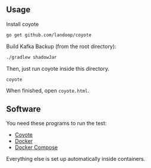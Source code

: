 ## Usage

Install coyote 

```sh
go get github.com/landoop/coyote
```

Build Kafka Backup (from the root directory):

```sh
./gradlew shadowJar
```
  
Then, just run coyote inside this directory.

```
coyote
```

When finished, open `coyote.html`.

## Software

You need these programs to run the test:
- [Coyote](https://github.com/Landoop/coyote/releases)
- [Docker](https://docs.docker.com/engine/installation/)
- [Docker Compose](https://docs.docker.com/engine/installation/)

Everything else is set up automatically inside containers.